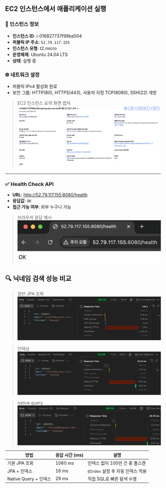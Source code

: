 ## EC2 인스턴스에서 애플리케이션 실행

### 📌 인스턴스 정보
- **인스턴스 ID**: i-016827737f99ba504
- **퍼블릭 IP 주소**: `52.79.117.155`
- **인스턴스 유형**: t2.micro
- **운영체제**: Ubuntu 24.04 LTS
- **상태**: 실행 중

### 🌐 네트워크 설정
- 퍼블릭 IPv4 활성화 완료
- 보안 그룹: HTTP(80), HTTPS(443), 사용자 지정 TCP(8080), SSH(22) 개방

> EC2 인스턴스 요약 화면 캡처  
![EC2 인스턴스 설정](imgs/EC2instance.png)

---

### ✅ Health Check API

- **URL**: http://52.79.117.155:8080/health
- **응답값**: `OK`
- **접근 가능 여부**: 외부 누구나 가능

> 브라우저 응답 예시  
![Health Check 응답](./imgs/HealthCheck.png)


## 🔍 닉네임 검색 성능 비교

> 일반 JPA 조회
![img.png](imgs/JPA.png)

> 인덱싱
![img.png](imgs/indexing.png)

> native query
![img.png](imgs/NativeQuery.png)

| 방법             | 응답 시간 (ms) | 설명                              |
|------------------|------------|-----------------------------------|
| 기본 JPA 조회     | 1060 ms    | 인덱스 없이 100만 건 중 풀스캔     |
| JPA + 인덱스      | 16 ms      | `@Index` 설정 후 자동 인덱스 적용 |
| Native Query + 인덱스 | 29 ms      | 직접 SQL로 빠른 탐색 수행          |
